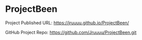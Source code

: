 # ProjectBeen




Project Published URL: https://jruuuu.github.io/ProjectBeen/

GitHub Project Repo: https://github.com/Jruuuu/ProjectBeen.git